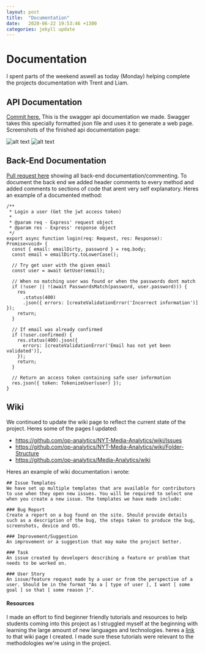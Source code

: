 ```yaml
---
layout: post
title:  "Documentation"
date:   2020-06-22 19:53:46 +1300
categories: jekyll update
---
```


# Documentation

I spent parts of the weekend aswell as today (Monday) helping complete the projects documentation with Trent and Liam.


## API Documentation
[Commit here.](https://github.com/op-analytics/Media-Analytics/pull/396/commits/4d02173ac929875c32a1d56d09706e7fbfaef856) This is the swagger api documentation we made. Swagger takes this specially formatted json file and uses it to generate a web page. Screenshots of the finished api documentation page:

![alt text](/Jamie-Horrell-BIT-Project/images/swagger-api-doc-1.PNG)
![alt text](/Jamie-Horrell-BIT-Project/images/swagger-api-doc-2.PNG)

## Back-End Documentation
[Pull request here](https://github.com/op-analytics/Media-Analytics/pull/406) showing all back-end documentation/commenting. To document the back end we added header comments to every method and added comments to sections of code that arent very self explanatory. Heres an example of a documented method:
```
/**
 * Login a user (Get the jwt access token)
 *
 * @param req - Express' request object
 * @param res - Express' response object
 */
export async function login(req: Request, res: Response): Promise<void> {
  const { email: emailDirty, password } = req.body;
  const email = emailDirty.toLowerCase();

  // Try get user with the given email
  const user = await GetUser(email);

  // When no matching user was found or when the passwords dont match
  if (!user || !(await PasswordsMatch(password, user.password))) {
    res
      .status(400)
      .json({ errors: [createValidationError('Incorrect information')] });
    return;
  }

  // If email was already confirmed
  if (!user.confirmed) {
    res.status(400).json({
      errors: [createValidationError('Email has not yet been validated')],
    });
    return;
  }

  // Return an access token containing safe user information
  res.json({ token: TokenizeUser(user) });
}
```

## Wiki
We continued to update the wiki page to reflect the current state of the project. Heres some of the pages I updated:
- <https://github.com/op-analytics/NYT-Media-Analytics/wiki/Issues>
- <https://github.com/op-analytics/NYT-Media-Analytics/wiki/Folder-Structure>
- <https://github.com/op-analytics/Media-Analytics/wiki>


Heres an example of wiki documentation i wrote:
```
## Issue Templates
We have set up multiple templates that are available for contributors to use when they open new issues. You will be required to select one when you create a new issue. The templates we have made include:

### Bug Report
Create a report on a bug found on the site. Should provide details such as a description of the bug, the steps taken to produce the bug, screenshots, device and OS.

### Improvement/Suggestion
An improvement or a suggestion that may make the project better.

### Task
An issue created by developers describing a feature or problem that needs to be worked on.

### User Story
An issue/feature request made by a user or from the perspective of a user. Should be in the format "As a [ type of user ], I want [ some goal ] so that [ some reason ]".
```

#### Resources
I made an effort to find beginner friendly tutorials and resources to help students coming into this project as I struggled myself at the beginning with learning the large amount of new languages and technologies. heres a [link](https://github.com/op-analytics/Media-Analytics/pull/406) to that wiki page I created. I made sure these tutorials were relevant to the methodologies we're using in the project.
